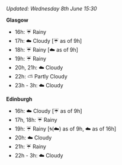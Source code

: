 *Updated: Wednesday 8th June 15:30*

**Glasgow**

* 16h: :umbrella: Rainy
* 17h: :cloud: Cloudy [:umbrella: as of 9h]
* 18h: :umbrella: Rainy [:cloud: as of 9h]
* 19h: :umbrella: Rainy
* 20h, 21h: :cloud: Cloudy
* 22h: :partly_sunny: Partly Cloudy
* 23h - 3h: :cloud: Cloudy

**Edinburgh**

* 16h: :cloud: Cloudy [:umbrella: as of 9h]
* 17h, 18h: :umbrella: Rainy
* 19h: :umbrella: Rainy [:cyclone:(:cloud:) as of 9h, :cloud: as of 16h]
* 20h: :cloud: Cloudy
* 21h: :umbrella: Rainy
* 22h - 3h: :cloud: Cloudy
